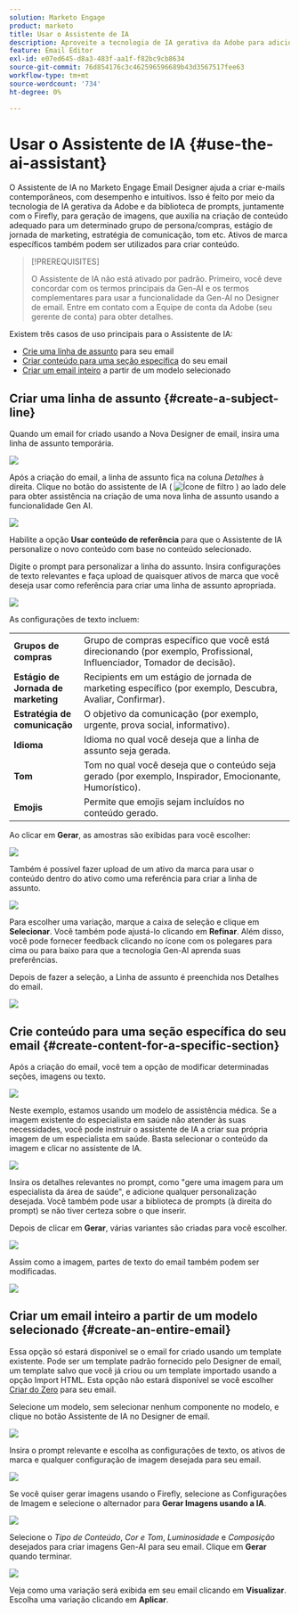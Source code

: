 ```yaml
---
solution: Marketo Engage
product: marketo
title: Usar o Assistente de IA
description: Aproveite a tecnologia de IA gerativa da Adobe para adicionar texto e/ou imagens úteis a seus emails.
feature: Email Editor
exl-id: e07ed645-d8a3-483f-aa1f-f82bc9cb8634
source-git-commit: 76d854176c3c462596596689b43d3567517fee63
workflow-type: tm+mt
source-wordcount: '734'
ht-degree: 0%

---
```


# Usar o Assistente de IA {#use-the-ai-assistant}

O Assistente de IA no Marketo Engage Email Designer ajuda a criar e-mails contemporâneos, com desempenho e intuitivos. Isso é feito por meio da tecnologia de IA gerativa da Adobe e da biblioteca de prompts, juntamente com o Firefly, para geração de imagens, que auxilia na criação de conteúdo adequado para um determinado grupo de persona/compras, estágio de jornada de marketing, estratégia de comunicação, tom etc. Ativos de marca específicos também podem ser utilizados para criar conteúdo.

>[!PREREQUISITES]
>
>O Assistente de IA não está ativado por padrão. Primeiro, você deve concordar com os termos principais da Gen-AI e os termos complementares para usar a funcionalidade da Gen-AI no Designer de email. Entre em contato com a Equipe de conta da Adobe (seu gerente de conta) para obter detalhes.

Existem três casos de uso principais para o Assistente de IA:

* [Crie uma linha de assunto](#create-a-subject-line) para seu email
* [Criar conteúdo para uma seção específica](#create-content-for-a-specific-section) do seu email
* [Criar um email inteiro](#create-an-entire-email) a partir de um modelo selecionado

## Criar uma linha de assunto {#create-a-subject-line}

Quando um email for criado usando a Nova Designer de email, insira uma linha de assunto temporária.

![](assets/use-the-ai-assistant-1.png)

Após a criação do email, a linha de assunto fica na coluna _Detalhes_ à direita. Clique no botão do assistente de IA ( ![Ícone de filtro](assets/icon-ai-assistant.png) ) ao lado dele para obter assistência na criação de uma nova linha de assunto usando a funcionalidade Gen AI.

![](assets/use-the-ai-assistant-2.png)

Habilite a opção **Usar conteúdo de referência** para que o Assistente de IA personalize o novo conteúdo com base no conteúdo selecionado.

Digite o prompt para personalizar a linha do assunto. Insira configurações de texto relevantes e faça upload de quaisquer ativos de marca que você deseja usar como referência para criar uma linha de assunto apropriada.

![](assets/use-the-ai-assistant-3.png)

As configurações de texto incluem:

<table><tbody>
  <tr>
    <td style="width:25%"><b>Grupos de compras</b></td>
    <td>Grupo de compras específico que você está direcionando (por exemplo, Profissional, Influenciador, Tomador de decisão).</td>
  </tr>
  <tr>
    <td style="width:25%"><b>Estágio de Jornada de marketing</b></td>
    <td>Recipients em um estágio de jornada de marketing específico (por exemplo, Descubra, Avaliar, Confirmar).</td>
  </tr>
  <tr>
    <td style="width:25%"><b>Estratégia de comunicação</b></td>
    <td>O objetivo da comunicação (por exemplo, urgente, prova social, informativo).</td>
  </tr>
  <tr>
    <td style="width:25%"><b>Idioma</b></td>
    <td>Idioma no qual você deseja que a linha de assunto seja gerada.</td>
  </tr>
  <tr>
    <td style="width:25%"><b>Tom</b></td>
    <td>Tom no qual você deseja que o conteúdo seja gerado (por exemplo, Inspirador, Emocionante, Humorístico).</td>
  </tr>
  <tr>
    <td style="width:25%"><b>Emojis</b></td>
    <td>Permite que emojis sejam incluídos no conteúdo gerado.</td>
  </tr>
</tbody>
</table>

Ao clicar em **Gerar**, as amostras são exibidas para você escolher:

![](assets/use-the-ai-assistant-4.png)

Também é possível fazer upload de um ativo da marca para usar o conteúdo dentro do ativo como uma referência para criar a linha de assunto.

![](assets/use-the-ai-assistant-5.png)

Para escolher uma variação, marque a caixa de seleção e clique em **Selecionar**. Você também pode ajustá-lo clicando em **Refinar**. Além disso, você pode fornecer feedback clicando no ícone com os polegares para cima ou para baixo para que a tecnologia Gen-AI aprenda suas preferências.

Depois de fazer a seleção, a Linha de assunto é preenchida nos Detalhes do email.

![](assets/use-the-ai-assistant-6.png)

## Crie conteúdo para uma seção específica do seu email {#create-content-for-a-specific-section}

Após a criação do email, você tem a opção de modificar determinadas seções, imagens ou texto.

![](assets/use-the-ai-assistant-7.png)

Neste exemplo, estamos usando um modelo de assistência médica. Se a imagem existente do especialista em saúde não atender às suas necessidades, você pode instruir o assistente de IA a criar sua própria imagem de um especialista em saúde. Basta selecionar o conteúdo da imagem e clicar no assistente de IA.

![](assets/use-the-ai-assistant-8.png)

Insira os detalhes relevantes no prompt, como &quot;gere uma imagem para um especialista da área de saúde&quot;, e adicione qualquer personalização desejada. Você também pode usar a biblioteca de prompts (à direita do prompt) se não tiver certeza sobre o que inserir.

Depois de clicar em **Gerar**, várias variantes são criadas para você escolher.

![](assets/use-the-ai-assistant-9.png)

Assim como a imagem, partes de texto do email também podem ser modificadas.

![](assets/use-the-ai-assistant-10.png)

## Criar um email inteiro a partir de um modelo selecionado {#create-an-entire-email}

Essa opção só estará disponível se o email for criado usando um template existente. Pode ser um template padrão fornecido pelo Designer de email, um template salvo que você já criou ou um template importado usando a opção Import HTML. Esta opção não estará disponível se você escolher [Criar do Zero](/help/marketo/product-docs/email-marketing/email-designer/email-authoring.md#design-from-scratch) para seu email.

Selecione um modelo, sem selecionar nenhum componente no modelo, e clique no botão Assistente de IA no Designer de email.

![](assets/use-the-ai-assistant-11.png)

Insira o prompt relevante e escolha as configurações de texto, os ativos de marca e qualquer configuração de imagem desejada para seu email.

![](assets/use-the-ai-assistant-12.png)

Se você quiser gerar imagens usando o Firefly, selecione as Configurações de Imagem e selecione o alternador para **Gerar Imagens usando a IA**.

![](assets/use-the-ai-assistant-13.png)

Selecione o _Tipo de Conteúdo_, _Cor e Tom_, _Luminosidade_ e _Composição_ desejados para criar imagens Gen-AI para seu email. Clique em **Gerar** quando terminar.

![](assets/use-the-ai-assistant-14.png)

Veja como uma variação será exibida em seu email clicando em **Visualizar**. Escolha uma variação clicando em **Aplicar**.
